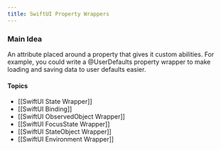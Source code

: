 ```yaml
---
title: SwiftUI Property Wrappers
---
```


### Main Idea

An attribute placed around a property that gives it custom abilities. For example, you could write a @UserDefaults property wrapper to make loading and saving data to user defaults easier. 

#### Topics
- [[SwiftUI State Wrapper]]
- [[SwiftUI Binding]]
- [[SwiftUI ObservedObject Wrapper]]
- [[SwiftUI FocusState Wrapper]] 
- [[SwiftUI StateObject Wrapper]]
- [[SwiftUI Environment Wrapper]]
